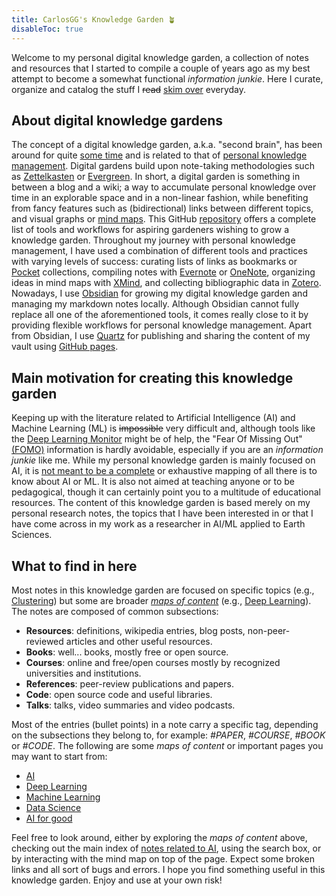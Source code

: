```yaml
---
title: CarlosGG's Knowledge Garden 🪴 
disableToc: true
---
```


Welcome to my personal digital knowledge garden, a collection of notes and resources that I started to compile a couple of years ago as my best attempt to become a somewhat functional _information junkie_. Here I curate, organize and catalog the stuff I ~~read~~ [skim over](https://learningcenter.unc.edu/tips-and-tools/skimming/) everyday. 

## About digital knowledge gardens

The concept of a digital knowledge garden, a.k.a. "second brain", has been around for quite [some time](https://maggieappleton.com/garden-history) and is related to that of [personal knowledge management](https://en.wikipedia.org/wiki/Personal_knowledge_management). Digital gardens build upon note-taking methodologies such as [Zettelkasten](https://en.wikipedia.org/wiki/Zettelkasten) or [Evergreen](https://notes.andymatuschak.org/Evergreen_notes). In short, a digital garden is something in between a blog and a wiki; a way to accumulate personal knowledge over time in an explorable space and in a non-linear fashion, while benefiting from fancy features such as (bidirectional) links between different topics, and visual graphs or [mind maps](https://en.wikipedia.org/wiki/Mind_map). This GitHub [repository](https://github.com/MaggieAppleton/digital-gardeners) offers a complete list of tools and workflows for aspiring gardeners wishing to grow a knowledge garden. Throughout my journey with personal knowledge management, I have used a combination of different tools and practices with varying levels of success: curating lists of links as bookmarks or [Pocket](https://getpocket.com/) collections, compiling notes with [Evernote](https://evernote.com/) or [OneNote](https://www.microsoft.com/es-es/microsoft-365/onenote/digital-note-taking-app), organizing ideas in mind maps with [XMind](https://www.xmind.net/), and collecting bibliographic data in [Zotero](https://www.zotero.org/). Nowadays, I use [Obsidian](https://obsidian.md/) for growing my digital knowledge garden and managing my markdown notes locally. Although Obsidian cannot fully replace all one of the aforementioned tools, it comes really close to it by providing flexible workflows for personal knowledge management. Apart from Obsidian, I use [Quartz](https://quartz.jzhao.xyz/) for publishing and sharing the content of my vault using [GitHub pages](https://carlos-gg.github.io/digitalgarden/). 

## Main motivation for creating this knowledge garden

Keeping up with the literature related to Artificial Intelligence (AI) and Machine Learning (ML) is ~~impossible~~ very difficult and, although tools like the [Deep Learning Monitor](https://deeplearn.org/) might be of help, the "Fear Of Missing Out" [(FOMO)](https://en.wikipedia.org/wiki/Fear_of_missing_out) information is hardly avoidable, especially if you are an _information junkie_ like me. While my personal knowledge garden is mainly focused on AI, it is [not meant to be a complete](https://nick.groenen.me/notes/digital-garden-notes-may-be-incomplete/) or exhaustive mapping of all there is to know about AI or ML. It is also not aimed at teaching anyone or to be pedagogical, though it can certainly point you to a multitude of educational resources. The content of this knowledge garden is based merely on my personal research notes, the topics that I have been interested in or that I have come across in my work as a researcher in AI/ML applied to Earth Sciences. 

## What to find in here

Most notes in this knowledge garden are focused on specific topics (e.g., [Clustering](AI/Unsupervised%20learning/Clustering.md)) but some are broader [_maps of content_](https://jing.io/garden/MOC/) (e.g., [Deep Learning](AI/Deep%20Learning/Deep%20Learning.md)). The notes are composed of common subsections:

- **Resources**: definitions, wikipedia entries, blog posts, non-peer-reviewed articles and other useful resources.
- **Books**: well... books, mostly free or open source.
- **Courses**: online and free/open courses mostly by recognized universities and institutions.
- **References**: peer-review publications and papers.
- **Code**: open source code and useful libraries.
- **Talks**: talks, video summaries and video podcasts.

Most of the entries (bullet points) in a note carry a specific tag, depending on the subsections they belong to, for example: _#PAPER_,  _#COURSE_, _#BOOK_ or _#CODE_. The following are some _maps of content_ or important pages you may want to start from:

- [AI](AI/AI.md)
- [Deep Learning](AI/Deep%20Learning/Deep%20Learning.md)
- [Machine Learning](AI/Machine%20Learning.md) 
- [Data Science](AI/Data%20Science,%20Data%20Engineering/Data%20Science.md)
- [AI for good](AI4G/AI4good.md)

Feel free to look around, either by exploring the _maps of content_ above, checking out the main index of [notes related to AI](/AI/), using the search box, or by interacting with the mind map on top of the page. Expect some broken links and all sort of bugs and errors. I hope you find something useful in this knowledge garden. Enjoy and use at your own risk! 

